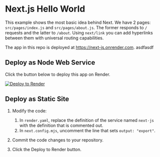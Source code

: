 # Next.js Hello World


This example shows the most basic idea behind Next. We have 2 pages: `src/pages/index.js` and `src/pages/about.js`. The former responds to `/` requests and the latter to `/about`. Using `next/link` you can add hyperlinks between them with universal routing capabilities.

The app in this repo is deployed at https://next-js.onrender.com.
asdfasdf
## Deploy as Node Web Service

Click the button below to deploy this app on Render.

<a href="https://render.com/deploy" referrerpolicy="no-referrer-when-downgrade" rel="nofollow">
  <img src="https://render.com/images/deploy-to-render-button.svg" alt="Deploy to Render" />
</a>

## Deploy as Static Site

1. Modify the code:
    1. In `render.yaml`, replace the definition of the service named `next-js` with the definition that is commented out.
    2. In `next.config.mjs`, uncomment the line that sets `output: "export"`.

2. Commit the code changes to your repository.

3. Click the Deploy to Render button.
